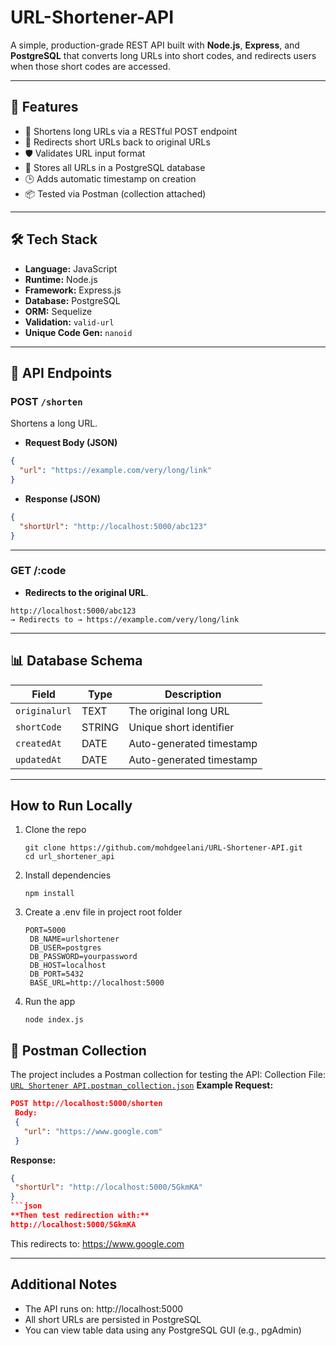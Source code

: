 # URL-Shortener-API
A simple, production-grade REST API built with **Node.js**, **Express**, and **PostgreSQL** that converts long URLs into short codes, and redirects users when those short codes are accessed.

---

## 🚀 Features

- 🔗 Shortens long URLs via a RESTful POST endpoint
- 🚦 Redirects short URLs back to original URLs
- 🛡️ Validates URL input format
- 🧠 Stores all URLs in a PostgreSQL database
- 🕒 Adds automatic timestamp on creation
- 📦 Tested via Postman (collection attached)

---

## 🛠️ Tech Stack

- **Language:** JavaScript
- **Runtime:** Node.js
- **Framework:** Express.js
- **Database:** PostgreSQL
- **ORM:** Sequelize
- **Validation:** `valid-url`
- **Unique Code Gen:** `nanoid`

---

## 📁 API Endpoints

### POST `/shorten`
Shortens a long URL.

- **Request Body (JSON)**
```json
{
  "url": "https://example.com/very/long/link"
}
```
- **Response (JSON)**
```json
{
  "shortUrl": "http://localhost:5000/abc123"
}
```
---

### GET /:code
- **Redirects to the original URL**.
```
http://localhost:5000/abc123
→ Redirects to → https://example.com/very/long/link
```
---

## 📊 Database Schema

| Field        | Type   | Description                   |
|--------------|--------|-------------------------------|
| `originalurl`| TEXT   | The original long URL         |
| `shortCode`  | STRING | Unique short identifier       |
| `createdAt`  | DATE   | Auto-generated timestamp      |
| `updatedAt`  | DATE   | Auto-generated timestamp      |

---

## How to Run Locally

1. Clone the repo
   ```
   git clone https://github.com/mohdgeelani/URL-Shortener-API.git
   cd url_shortener_api

   ```
2. Install dependencies
   ```
   npm install
   ```
3. Create a .env file in project root folder
   ```
   PORT=5000
    DB_NAME=urlshortener
    DB_USER=postgres
    DB_PASSWORD=yourpassword
    DB_HOST=localhost
    DB_PORT=5432
    BASE_URL=http://localhost:5000

   ```
4. Run the app
   ```
   node index.js

   ```
## 🧪 Postman Collection
   The project includes a Postman collection for testing the API:
   Collection File: [`URL Shortener API.postman_collection.json`](./URL%20Shortener%20API.postman_collection.json)
   **Example Request:**
   ```json
   POST http://localhost:5000/shorten
    Body:
    {
      "url": "https://www.google.com"
    }

   ```
   **Response:**
   ```json
   {
    "shortUrl": "http://localhost:5000/5GkmKA"
   }
   ```json
   **Then test redirection with:**
   http://localhost:5000/5GkmKA
   ```
   This redirects to: https://www.google.com

---
## Additional Notes
- The API runs on: http://localhost:5000
- All short URLs are persisted in PostgreSQL
- You can view table data using any PostgreSQL GUI (e.g., pgAdmin)
